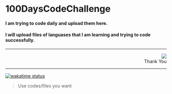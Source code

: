 # 100DaysCodeChallenge


#### I am trying to code daily and upload them here.
#### I will upload files of languases  that I am learning and trying to code successfully.
<hr>
<div align="right">
<img src="https://media.tenor.com/images/838c313a22812b69ba1ba34eeabf8604/tenor.gif" >
<div align="right"> Thank You</div>
</div>
<hr>

[![wakatime status](https://wakatime.com/badge/github/9yon6yon-6yon/100DaysChallenge.svg)](https://wakatime.com/badge/github/9yon6yon-6yon/100DaysChallenge)

>Use codes/files you want
